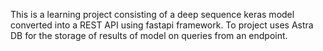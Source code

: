 This is a learning project consisting of a deep sequence keras model converted into a REST API using fastapi framework.
To project uses Astra DB for the storage of results of model on queries from an endpoint.
